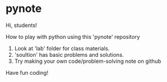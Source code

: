 # pynote
Hi, students!

How to play with python using this 'pynote' repository
1. Look at 'lab' folder for class materials.
2. 'soultion' has basic problems and solutions. 
3. Try making your own code/problem-solving note on github

Have fun coding!
